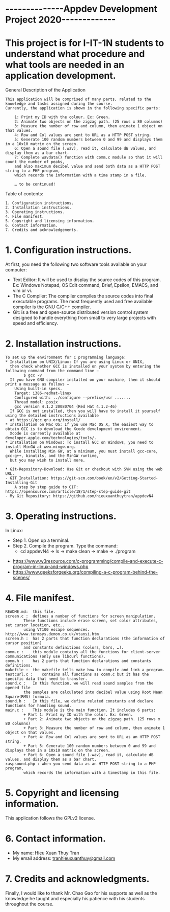 #  --------------Appdev Development Project 2020-------------

# This project is for I-IT-1N students to understand what procedure and what tools are needed in an application development.

General Description of the Application

	This application will be comprised of many parts, related to the knowledge and tasks assigned during the course.
	Currently, the application is shown in the following specific parts:
	
		1: Print my ID with the colour. Ex: Green.
		2: Animate two objects on the zigzag path. (25 rows x 80 columns)
		3: Measure the number of row and column, then animate 1 object on that values.
		4: Row and Col values are sent to URL as a HTTP POST string.
		5: Generate 100 random numbers between 0 and 99 and displays them in a 10x10 matrix on the screen.
		6: Open a sound file (.wav), read it, calculate dB values, and display them as a bar chart.
		7: Complete wavdata() function with comm.c module so that it will count the number of peaks, 
		and also maximum decibel value and send both data as a HTTP POST string to a PHP program, 
		which records the information with a time stamp in a file.
	
		… to be continued!

Table of contents:

	1. Configuration instructions.
	2. Installation instructions.
	3. Operating instructions.
	4. File manifest.
	5. Copyright and licensing information.
	6. Contact information.
	7. Credits and acknowledgements.
	
# 1. Configuration instructions.

At first, you need the following two software tools available on your computer: 
- Text Editor: It will be used to display the source codes of this program. Ex: Windows Notepad, OS Edit command, Brief, Epsilon, EMACS, and vim or vi.
- The C Compiler: The compiler compiles the source codes into final executable programs. The most frequently used and free available compiler is the GNU C/C++ compiler.
- Git: is a free and open-source distributed version control system designed to handle everything from small to very large projects with speed and efficiency.

# 2. Installation instructions.

    To set up the environment for C programming language:
    * Installation on UNIX/Linux: If you are using Linux or UNIX, 
      then check whether GCC is installed on your system by entering the following command from the command line − 
    		$ gcc -v
      If you have GNU compiler installed on your machine, then it should print a message as follows −
		Using built-in specs.
		Target: i386-redhat-linux
		Configured with: ../configure --prefix=/usr .......
		Thread model: posix
		gcc version 4.1.2 20080704 (Red Hat 4.1.2-46)
      If GCC is not installed, then you will have to install it yourself using the detailed instructions available
      at https://gcc.gnu.org/install/
    * Installation on Mac OS: If you use Mac OS X, the easiest way to obtain GCC is to download the Xcode development environment.
      Xcode is currently available at developer.apple.com/technologies/tools/.
    * Installation on Windows: To install GCC on Windows, you need to install MinGW at www.mingw.org.
      While installing Min GW, at a minimum, you must install gcc-core, gcc-g++, binutils, and the MinGW runtime, 
      but you may wish to install more.

    * Git-Repository-Download: Use Git or checkout with SVN using the web URL.
	- GIT Installation: https://git-scm.com/book/en/v2/Getting-Started-Installing-Git
		A step by step guide to GIT: https://opensource.com/article/18/1/step-step-guide-git
	- My Git Repository: https://github.com/hieuxuanthuytran/appdevN4

# 3. Operating instructions.

In Linux: 
* Step 1. Open up a terminal.
* Step 2. Compile the program. Type the command: 
	- cd appdevN4 -> ls -> make clean -> make -> ./program
- https://www.w3resource.com/c-programming/compile-and-execute-c-program-in-linux-and-windows.php
- https://www.geeksforgeeks.org/compiling-a-c-program-behind-the-scenes/

# 4. File manifest.
	
	README.md:	this file.
	screen.c :	defines a number of functions for screen manipulation. 
			These functions include erase screen, set color attributes, set cursor location, etc.. 
			using VT100 escape sequences. http://www.termsys.demon.co.uk/vtansi.htm
	screen.h :	has 2 parts that function declarations (the information of cursor position) 
			and constants definitions (colors, bars, …).
	comm.c :	this module contains all the functions for client-server communications (only use libcurl functions). 
	comm.h :	has 2 parts that function declarations and constants definitions.
	makefile :	the makefile tells make how to compile and link a program.
 	testcurl.c :	contains all functions as comm.c but it has the specific data that need to transfer.
	sound.c :	In this function, we will read sound samples from the opened file 
			the samples are calculated into decibel value using Root Mean Square(RMS) formula. 
 	sound.h :	In this file, we define related constants and declare functions for handling sound.
 	main.c :	This module is the main function. It includes 6 parts:
			+ Part 1: Print my ID with the color. Ex: Green.
			+ Part 2: Animate two objects on the zigzag path. (25 rows x 80 columns)
			+ Part 3: Measure the number of row and column, then animate 1 object on that values.
			+ Part 4: Row and Col values are sent to URL as an HTTP POST string.
			+ Part 5: Generate 100 random numbers between 0 and 99 and displays them in a 10x10 matrix on the screen.
			+ Part 6: Open a sound file (.wav), read it, calculate dB values, and display them as a bar chart.
	raspsound.php :	when you send data as an HTTP POST string to a PHP program, 
			which records the information with a timestamp in this file.

# 5. Copyright and licensing information.

   This application follows the GPLv2 license.
	
# 6. Contact information.

- My name: Hieu Xuan Thuy Tran
- My email address: tranhieuxuanthuy@gmail.com
	
# 7. Credits and acknowledgments.

Finally, I would like to thank Mr. Chao Gao for his supports as well as the knowledge he taught and especially his patience with his students throughout the course.
